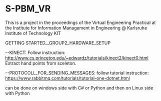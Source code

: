 # S-PBM_VR

This is a project in the proceedings of the Virtual Engineering Practical at the 
Institute for Information Management in Engineering @ Karlsruhe Institute of Technology KIT




GETTING STARTED__GROUP2_HARDWARE_SETUP

--KINECT:
Follow instruction:
http://www.cs.princeton.edu/~edwardz/tutorials/kinect2/kinect0.html
Extract hand points from sceleton.

--PROTOCOLL_FOR_SENDING_MESSAGES:
follow tutorial instruction:
https://www.rabbitmq.com/tutorials/tutorial-one-dotnet.html

can be done on windows side with C# or Python and then on Linux side with Python



